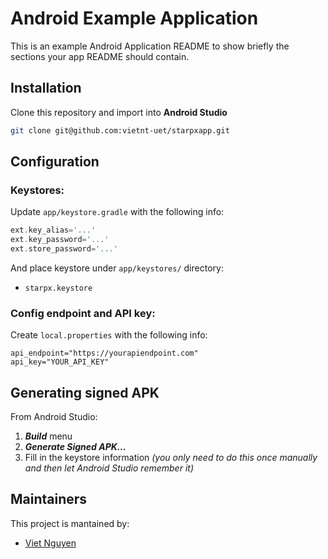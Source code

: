 # Android Example Application

This is an example Android Application README to show briefly the sections your app README should contain.

## Installation
Clone this repository and import into **Android Studio**
```bash
git clone git@github.com:vietnt-uet/starpxapp.git
```

## Configuration
### Keystores:
Update `app/keystore.gradle` with the following info:
```gradle
ext.key_alias='...'
ext.key_password='...'
ext.store_password='...'
```
And place keystore under `app/keystores/` directory:
- `starpx.keystore`

### Config endpoint and API key:
Create `local.properties` with the following info:
```
api_endpoint="https://yourapiendpoint.com"
api_key="YOUR_API_KEY"
```

## Generating signed APK
From Android Studio:
1. ***Build*** menu
2. ***Generate Signed APK...***
3. Fill in the keystore information *(you only need to do this once manually and then let Android Studio remember it)*

## Maintainers
This project is mantained by:
* [Viet Nguyen](https://github.com/vietnt-uet)